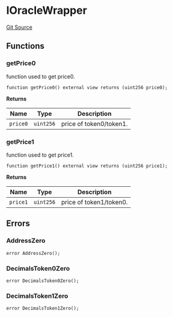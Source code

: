 # IOracleWrapper

[Git Source](https://github.com/ArrakisFinance/arrakis-modular/blob/main/src/interfaces/IOracleWrapper.sol)

## Functions

### getPrice0

function used to get price0.

```solidity
function getPrice0() external view returns (uint256 price0);
```

**Returns**

| Name     | Type      | Description             |
| -------- | --------- | ----------------------- |
| `price0` | `uint256` | price of token0/token1. |

### getPrice1

function used to get price1.

```solidity
function getPrice1() external view returns (uint256 price1);
```

**Returns**

| Name     | Type      | Description             |
| -------- | --------- | ----------------------- |
| `price1` | `uint256` | price of token1/token0. |

## Errors

### AddressZero

```solidity
error AddressZero();
```

### DecimalsToken0Zero

```solidity
error DecimalsToken0Zero();
```

### DecimalsToken1Zero

```solidity
error DecimalsToken1Zero();
```
